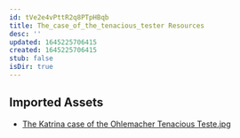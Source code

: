 ```yaml
---
id: tVe2e4vPttR2q8PTpHBqb
title: The_case_of_the_tenacious_tester Resources
desc: ''
updated: 1645225706415
created: 1645225706415
stub: false
isDir: true
---
```

## Imported Assets
- [The Katrina case of the Ohlemacher Tenacious Teste.jpg](/assets/the-katrina-case-of-the-ohlemacher-tenacious-teste-BwWixJZRnr5R.jpg)
